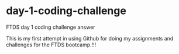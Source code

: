 # day-1-coding-challenge
FTDS day 1 coding challenge answer

This is my first attempt in using Github for doing my assignments and challenges for the FTDS bootcamp.!!!

